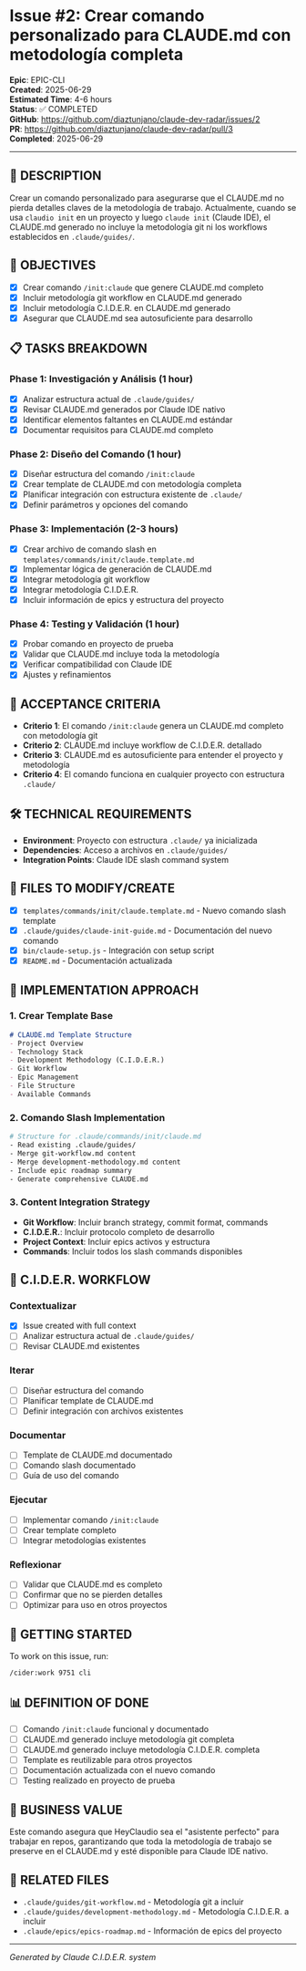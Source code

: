 # Issue #2: Crear comando personalizado para CLAUDE.md con metodología completa

**Epic**: EPIC-CLI  
**Created**: 2025-06-29  
**Estimated Time**: 4-6 hours  
**Status**: ✅ COMPLETED  
**GitHub**: https://github.com/diaztunjano/claude-dev-radar/issues/2  
**PR**: https://github.com/diaztunjano/claude-dev-radar/pull/3  
**Completed**: 2025-06-29  

---

## 📝 DESCRIPTION
Crear un comando personalizado para asegurarse que el CLAUDE.md no pierda detalles claves de la metodología de trabajo. Actualmente, cuando se usa `claudio init` en un proyecto y luego `claude init` (Claude IDE), el CLAUDE.md generado no incluye la metodología git ni los workflows establecidos en `.claude/guides/`.

## 🎯 OBJECTIVES
- [x] Crear comando `/init:claude` que genere CLAUDE.md completo
- [x] Incluir metodología git workflow en CLAUDE.md generado
- [x] Incluir metodología C.I.D.E.R. en CLAUDE.md generado
- [x] Asegurar que CLAUDE.md sea autosuficiente para desarrollo

## 📋 TASKS BREAKDOWN
### Phase 1: Investigación y Análisis (1 hour)
- [x] Analizar estructura actual de `.claude/guides/`
- [x] Revisar CLAUDE.md generados por Claude IDE nativo
- [x] Identificar elementos faltantes en CLAUDE.md estándar
- [x] Documentar requisitos para CLAUDE.md completo

### Phase 2: Diseño del Comando (1 hour)
- [x] Diseñar estructura del comando `/init:claude`
- [x] Crear template de CLAUDE.md con metodología completa
- [x] Planificar integración con estructura existente de `.claude/`
- [x] Definir parámetros y opciones del comando

### Phase 3: Implementación (2-3 hours)
- [x] Crear archivo de comando slash en `templates/commands/init/claude.template.md`
- [x] Implementar lógica de generación de CLAUDE.md
- [x] Integrar metodología git workflow
- [x] Integrar metodología C.I.D.E.R.
- [x] Incluir información de epics y estructura del proyecto

### Phase 4: Testing y Validación (1 hour)
- [x] Probar comando en proyecto de prueba
- [x] Validar que CLAUDE.md incluye toda la metodología
- [x] Verificar compatibilidad con Claude IDE
- [x] Ajustes y refinamientos

## 🧪 ACCEPTANCE CRITERIA
- **Criterio 1**: El comando `/init:claude` genera un CLAUDE.md completo con metodología git
- **Criterio 2**: CLAUDE.md incluye workflow de C.I.D.E.R. detallado
- **Criterio 3**: CLAUDE.md es autosuficiente para entender el proyecto y metodología
- **Criterio 4**: El comando funciona en cualquier proyecto con estructura `.claude/`

## 🛠️ TECHNICAL REQUIREMENTS
- **Environment**: Proyecto con estructura `.claude/` ya inicializada
- **Dependencies**: Acceso a archivos en `.claude/guides/`
- **Integration Points**: Claude IDE slash command system

## 📁 FILES TO MODIFY/CREATE
- [x] `templates/commands/init/claude.template.md` - Nuevo comando slash template
- [x] `.claude/guides/claude-init-guide.md` - Documentación del nuevo comando
- [x] `bin/claude-setup.js` - Integración con setup script
- [x] `README.md` - Documentación actualizada

## 🧭 IMPLEMENTATION APPROACH

### 1. Crear Template Base
```markdown
# CLAUDE.md Template Structure
- Project Overview
- Technology Stack
- Development Methodology (C.I.D.E.R.)
- Git Workflow
- Epic Management
- File Structure
- Available Commands
```

### 2. Comando Slash Implementation
```bash
# Structure for .claude/commands/init/claude.md
- Read existing .claude/guides/
- Merge git-workflow.md content
- Merge development-methodology.md content
- Include epic roadmap summary
- Generate comprehensive CLAUDE.md
```

### 3. Content Integration Strategy
- **Git Workflow**: Incluir branch strategy, commit format, commands
- **C.I.D.E.R.**: Incluir protocolo completo de desarrollo
- **Project Context**: Incluir epics activos y estructura
- **Commands**: Incluir todos los slash commands disponibles

## 🔄 C.I.D.E.R. WORKFLOW
### Contextualizar
- [X] Issue created with full context
- [ ] Analizar estructura actual de `.claude/guides/`
- [ ] Revisar CLAUDE.md existentes

### Iterar  
- [ ] Diseñar estructura del comando
- [ ] Planificar template de CLAUDE.md
- [ ] Definir integración con archivos existentes

### Documentar
- [ ] Template de CLAUDE.md documentado
- [ ] Comando slash documentado
- [ ] Guía de uso del comando

### Ejecutar
- [ ] Implementar comando `/init:claude`
- [ ] Crear template completo
- [ ] Integrar metodologías existentes

### Reflexionar
- [ ] Validar que CLAUDE.md es completo
- [ ] Confirmar que no se pierden detalles
- [ ] Optimizar para uso en otros proyectos

## 🚀 GETTING STARTED
To work on this issue, run:
```bash
/cider:work 9751 cli
```

## 📊 DEFINITION OF DONE
- [ ] Comando `/init:claude` funcional y documentado
- [ ] CLAUDE.md generado incluye metodología git completa
- [ ] CLAUDE.md generado incluye metodología C.I.D.E.R. completa  
- [ ] Template es reutilizable para otros proyectos
- [ ] Documentación actualizada con el nuevo comando
- [ ] Testing realizado en proyecto de prueba

## 🎯 BUSINESS VALUE
Este comando asegura que HeyClaudio sea el "asistente perfecto" para trabajar en repos, garantizando que toda la metodología de trabajo se preserve en el CLAUDE.md y esté disponible para Claude IDE nativo.

## 🔗 RELATED FILES
- `.claude/guides/git-workflow.md` - Metodología git a incluir
- `.claude/guides/development-methodology.md` - Metodología C.I.D.E.R. a incluir
- `.claude/epics/epics-roadmap.md` - Información de epics del proyecto

---
*Generated by Claude C.I.D.E.R. system*